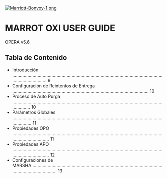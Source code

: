 [![Marriott-Bonvoy-1.png](https://i.postimg.cc/XNfTMmRF/Marriott-Bonvoy-1.png)](https://postimg.cc/7bLB0sYY)
# MARROT OXI USER GUIDE
OPERA v5.6

## Tabla de Contenido
- Introducción .................................................................................................................................................. 9
- Configuración de Reintentos de Entrega ............................................................................................................ 10
- Proceso de Auto Purga ..................................................................................................................................... 10
- Parámetros Globales ...................................................................................................................................... 11
- Propiedades OPO .................................................................................................................................................... 11
- Propiedades APO .................................................................................................................................................... 12
- Configuraciones de MARSHA........................................................................................................................................... 13
